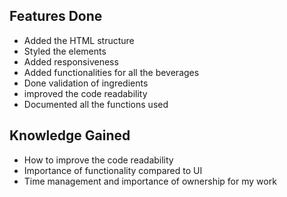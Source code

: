## Features Done

* Added the HTML structure
* Styled the elements
* Added responsiveness
* Added functionalities for all the beverages
* Done validation of ingredients
* improved the code readability
* Documented all the functions used

## Knowledge Gained

* How to improve the code readability
* Importance of functionality compared to UI
* Time management and importance of ownership for my work